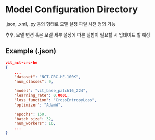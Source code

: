 # Model Configuration Directory

.json, .xml, .py 등의 형태로 모델 설정 파일 사전 정의 가능

추후, 모델 변경 혹은 모델 세부 설정에 따른 실험이 필요할 시 업데이트 할 예정

## Example (.json)

```json
vit_nct-crc-he
{
    ...
    "dataset": "NCT-CRC-HE-100K",
    "num_classes": 9,

    "model": "vit_base_patch16_224",
    "learning_rate": 0.0001,
    "loss_function": "CrossEntropyLoss",
    "optimizer": "AdamW",

    "epochs": 150,
    "batch_size": 32,
    "num_workers": 16,
    ...
}
```

